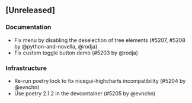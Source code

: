 ## [Unreleased]

### Documentation

- Fix menu by disabling the deselection of tree elements (#5207, #5208 by @python-and-novella, @rodja)
- Fix custom toggle button demo (#5203 by @rodja)

### Infrastructure

- Re-run poetry lock to fix nicegui-highcharts incompatibility (#5204 by @evnchn)
- Use poetry 2.1.2 in the devcontainer (#5205 by @evnchn)
